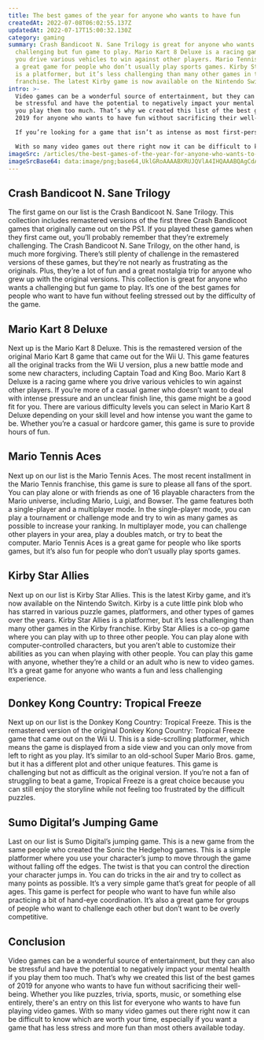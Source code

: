 ```yaml
---
title: The best games of the year for anyone who wants to have fun
createdAt: 2022-07-08T06:02:55.137Z
updatedAt: 2022-07-17T15:00:32.130Z
category: gaming
summary: Crash Bandicoot N. Sane Trilogy is great for anyone who wants a
  challenging but fun game to play. Mario Kart 8 Deluxe is a racing game where
  you drive various vehicles to win against other players. Mario Tennis Aces is
  a great game for people who don’t usually play sports games. Kirby Star Allies
  is a platformer, but it’s less challenging than many other games in the Kirby
  franchise. The latest Kirby game is now available on the Nintendo Switch.
intro: >-
  Video games can be a wonderful source of entertainment, but they can also
  be stressful and have the potential to negatively impact your mental health if
  you play them too much. That’s why we created this list of the best games of
  2019 for anyone who wants to have fun without sacrificing their well-being.

  If you’re looking for a game that isn’t as intense as most first-person shooters or as dark as many role-playing games, this list is for you. Whether you like puzzles, trivia, sports, music, or something else entirely, there’s an entry on this list for everyone who wants to have fun playing video games.

  With so many video games out there right now it can be difficult to know which are worth your time, especially if you want a game that has less stress and more fun than most others available today. So if you want some great ideas of where to start on your search for the best new games out there today read on!
imageSrc: /articles/the-best-games-of-the-year-for-anyone-who-wants-to-have-fun.png
imageSrcBase64: data:image/png;base64,UklGRoAAAABXRUJQVlA4IHQAAABQAgCdASoKAAoAAUAmJZwC7AabLAXwB7EeJeAA/v6E8y9logpLMrKZtnaj57LGaJv4sLj/y2ik3NBaAdxDzPP7r+FXYqIwwv/ES18I2agrAv4/Hh7zkhPqeev7yOyapTm9mEAnaN/xpXbw6yzls07LHsAAAA==
---
```


## Crash Bandicoot N. Sane Trilogy

The first game on our list is the Crash Bandicoot N. Sane Trilogy. This collection includes remastered versions of the first three Crash Bandicoot games that originally came out on the PS1.
If you played these games when they first came out, you’ll probably remember that they’re extremely challenging. The Crash Bandicoot N. Sane Trilogy, on the other hand, is much more forgiving.
There’s still plenty of challenge in the remastered versions of these games, but they’re not nearly as frustrating as the originals. Plus, they’re a lot of fun and a great nostalgia trip for anyone who grew up with the original versions.
This collection is great for anyone who wants a challenging but fun game to play. It’s one of the best games for people who want to have fun without feeling stressed out by the difficulty of the game.

## Mario Kart 8 Deluxe

Next up is the Mario Kart 8 Deluxe. This is the remastered version of the original Mario Kart 8 game that came out for the Wii U.
This game features all the original tracks from the Wii U version, plus a new battle mode and some new characters, including Captain Toad and King Boo.
Mario Kart 8 Deluxe is a racing game where you drive various vehicles to win against other players. If you’re more of a casual gamer who doesn’t want to deal with intense pressure and an unclear finish line, this game might be a good fit for you.
There are various difficulty levels you can select in Mario Kart 8 Deluxe depending on your skill level and how intense you want the game to be. Whether you’re a casual or hardcore gamer, this game is sure to provide hours of fun.

## Mario Tennis Aces

Next up on our list is the Mario Tennis Aces. The most recent installment in the Mario Tennis franchise, this game is sure to please all fans of the sport. You can play alone or with friends as one of 16 playable characters from the Mario universe, including Mario, Luigi, and Bowser.
The game features both a single-player and a multiplayer mode. In the single-player mode, you can play a tournament or challenge mode and try to win as many games as possible to increase your ranking. In multiplayer mode, you can challenge other players in your area, play a doubles match, or try to beat the computer.
Mario Tennis Aces is a great game for people who like sports games, but it’s also fun for people who don’t usually play sports games.

## Kirby Star Allies

Next up on our list is Kirby Star Allies. This is the latest Kirby game, and it’s now available on the Nintendo Switch.
Kirby is a cute little pink blob who has starred in various puzzle games, platformers, and other types of games over the years. Kirby Star Allies is a platformer, but it’s less challenging than many other games in the Kirby franchise.
Kirby Star Allies is a co-op game where you can play with up to three other people. You can play alone with computer-controlled characters, but you aren’t able to customize their abilities as you can when playing with other people.
You can play this game with anyone, whether they’re a child or an adult who is new to video games. It’s a great game for anyone who wants a fun and less challenging experience.

## Donkey Kong Country: Tropical Freeze

Next up on our list is the Donkey Kong Country: Tropical Freeze. This is the remastered version of the original Donkey Kong Country: Tropical Freeze game that came out on the Wii U.
This is a side-scrolling platformer, which means the game is displayed from a side view and you can only move from left to right as you play. It’s similar to an old-school Super Mario Bros. game, but it has a different plot and other unique features.
This game is challenging but not as difficult as the original version. If you’re not a fan of struggling to beat a game, Tropical Freeze is a great choice because you can still enjoy the storyline while not feeling too frustrated by the difficult puzzles.

## Sumo Digital’s Jumping Game

Last on our list is Sumo Digital’s jumping game. This is a new game from the same people who created the Sonic the Hedgehog games.
This is a simple platformer where you use your character’s jump to move through the game without falling off the edges. The twist is that you can control the direction your character jumps in. You can do tricks in the air and try to collect as many points as possible. It’s a very simple game that’s great for people of all ages.
This game is perfect for people who want to have fun while also practicing a bit of hand-eye coordination.
It’s also a great game for groups of people who want to challenge each other but don’t want to be overly competitive.

## Conclusion

Video games can be a wonderful source of entertainment, but they can also be stressful and have the potential to negatively impact your mental health if you play them too much. That’s why we created this list of the best games of 2019 for anyone who wants to have fun without sacrificing their well-being. Whether you like puzzles, trivia, sports, music, or something else entirely, there's an entry on this list for everyone who wants to have fun playing video games. With so many video games out there right now it can be difficult to know which are worth your time, especially if you want a game that has less stress and more fun than most others available today.
